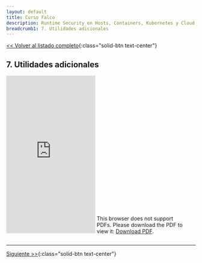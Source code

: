 ```yaml
---
layout: default
title: Curso Falco
description: Runtime Security en Hosts, Containers, Kubernetes y Cloud con Falco
breadcrumb1: 7. Utilidades adicionales
---
```

[<< Volver al listado completo](../){:class="solid-btn text-center"}

## 7. Utilidades adicionales

<div style="display:inline-block; width:47%;"
     class="embed-responsive embed-responsive-4by3">
    <iframe width="100%" height="420" src="https://www.youtube.com/embed/i3mqHhOV8CU" title="YouTube video player" frameborder="0" allow="accelerometer; autoplay; clipboard-write; encrypted-media; gyroscope; picture-in-picture" allowfullscreen></iframe>
</div>
<div style="display:inline-block; width:47%;"
     class="embed-responsive embed-responsive-4by3">
    <object data="./7.pdf" type="application/pdf" width="520px" height="420px" style="">
        <embed src="./7.pdf">
            <p>This browser does not support PDFs. Please download the PDF to view it: <a href="./7.pdf">Download PDF</a>.</p>
        </embed>
    </object>
</div>

---
[Siguiente >>](8.1.md){:class="solid-btn text-center"}

